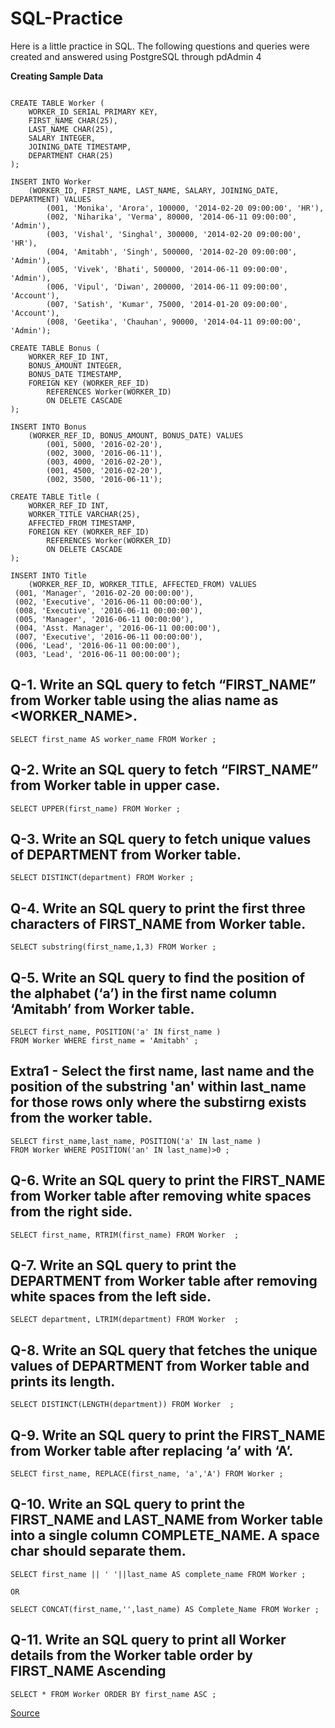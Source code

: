 # SQL-Practice

Here is a little practice in SQL. The following questions and queries were created and answered using PostgreSQL through pdAdmin 4

**Creating Sample Data**
```

CREATE TABLE Worker (
	WORKER_ID SERIAL PRIMARY KEY,
	FIRST_NAME CHAR(25),
	LAST_NAME CHAR(25),
	SALARY INTEGER,
	JOINING_DATE TIMESTAMP,
	DEPARTMENT CHAR(25)
);

INSERT INTO Worker 
	(WORKER_ID, FIRST_NAME, LAST_NAME, SALARY, JOINING_DATE, DEPARTMENT) VALUES
		(001, 'Monika', 'Arora', 100000, '2014-02-20 09:00:00', 'HR'),
		(002, 'Niharika', 'Verma', 80000, '2014-06-11 09:00:00', 'Admin'),
		(003, 'Vishal', 'Singhal', 300000, '2014-02-20 09:00:00', 'HR'),
		(004, 'Amitabh', 'Singh', 500000, '2014-02-20 09:00:00', 'Admin'),
		(005, 'Vivek', 'Bhati', 500000, '2014-06-11 09:00:00', 'Admin'),
		(006, 'Vipul', 'Diwan', 200000, '2014-06-11 09:00:00', 'Account'),
		(007, 'Satish', 'Kumar', 75000, '2014-01-20 09:00:00', 'Account'),
		(008, 'Geetika', 'Chauhan', 90000, '2014-04-11 09:00:00', 'Admin');

CREATE TABLE Bonus (
	WORKER_REF_ID INT,
	BONUS_AMOUNT INTEGER,
	BONUS_DATE TIMESTAMP,
	FOREIGN KEY (WORKER_REF_ID)
		REFERENCES Worker(WORKER_ID)
        ON DELETE CASCADE
);

INSERT INTO Bonus 
	(WORKER_REF_ID, BONUS_AMOUNT, BONUS_DATE) VALUES
		(001, 5000, '2016-02-20'),
		(002, 3000, '2016-06-11'),
		(003, 4000, '2016-02-20'),
		(001, 4500, '2016-02-20'),
		(002, 3500, '2016-06-11');
		
CREATE TABLE Title (
	WORKER_REF_ID INT,
	WORKER_TITLE VARCHAR(25),
	AFFECTED_FROM TIMESTAMP,
	FOREIGN KEY (WORKER_REF_ID)
		REFERENCES Worker(WORKER_ID)
        ON DELETE CASCADE
);

INSERT INTO Title 
	(WORKER_REF_ID, WORKER_TITLE, AFFECTED_FROM) VALUES
 (001, 'Manager', '2016-02-20 00:00:00'),
 (002, 'Executive', '2016-06-11 00:00:00'),
 (008, 'Executive', '2016-06-11 00:00:00'),
 (005, 'Manager', '2016-06-11 00:00:00'),
 (004, 'Asst. Manager', '2016-06-11 00:00:00'),
 (007, 'Executive', '2016-06-11 00:00:00'),
 (006, 'Lead', '2016-06-11 00:00:00'),
 (003, 'Lead', '2016-06-11 00:00:00');

```

## Q-1. Write an SQL query to fetch “FIRST_NAME” from Worker table using the alias name as <WORKER_NAME>.
```
SELECT first_name AS worker_name FROM Worker ;
```

## Q-2. Write an SQL query to fetch “FIRST_NAME” from Worker table in upper case.
```
SELECT UPPER(first_name) FROM Worker ;
```

## Q-3. Write an SQL query to fetch unique values of DEPARTMENT from Worker table.
```
SELECT DISTINCT(department) FROM Worker ;
```

## Q-4. Write an SQL query to print the first three characters of  FIRST_NAME from Worker table.
```
SELECT substring(first_name,1,3) FROM Worker ;
```

## Q-5. Write an SQL query to find the position of the alphabet (‘a’) in the first name column ‘Amitabh’ from Worker table.
```
SELECT first_name, POSITION('a' IN first_name )
FROM Worker WHERE first_name = 'Amitabh' ;

```
## Extra1 - Select the first name, last name and the position of the substring 'an' within last_name for those rows only where the substirng exists from the worker table.
```
SELECT first_name,last_name, POSITION('a' IN last_name )
FROM Worker WHERE POSITION('an' IN last_name)>0 ;
```

## Q-6. Write an SQL query to print the FIRST_NAME from Worker table after removing white spaces from the right side.
```
SELECT first_name, RTRIM(first_name) FROM Worker  ;
```

## Q-7. Write an SQL query to print the DEPARTMENT from Worker table after removing white spaces from the left side.
```
SELECT department, LTRIM(department) FROM Worker  ;
```

## Q-8. Write an SQL query that fetches the unique values of DEPARTMENT from Worker table and prints its length.
```
SELECT DISTINCT(LENGTH(department)) FROM Worker  ;
```

## Q-9. Write an SQL query to print the FIRST_NAME from Worker table after replacing ‘a’ with ‘A’.
```
SELECT first_name, REPLACE(first_name, 'a','A') FROM Worker ;
```

## Q-10. Write an SQL query to print the FIRST_NAME and LAST_NAME from Worker table into a single column COMPLETE_NAME. A space char should separate them.
```
SELECT first_name || ' '||last_name AS complete_name FROM Worker ;

OR

SELECT CONCAT(first_name,'',last_name) AS Complete_Name FROM Worker ;
```

## Q-11. Write an SQL query to print all Worker details from the Worker table order by FIRST_NAME Ascending
```
SELECT * FROM Worker ORDER BY first_name ASC ;
```





[Source](https://www.techbeamers.com/sql-query-questions-answers-for-practice/)
